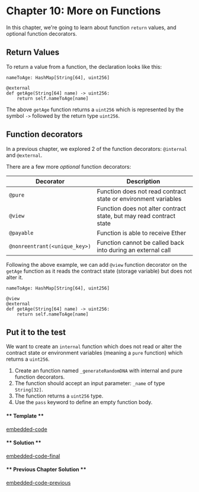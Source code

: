 # Chapter 10: More on Functions

In this chapter, we're going to learn about function `return` values, and optional function decorators.

## Return Values

To return a value from a function, the declaration looks like this:

```vyper
nameToAge: HashMap[String[64], uint256]

@external
def getAge(String[64] name) -> uint256:
    return self.nameToAge[name]
```

The above `getAge` function returns a `uint256` which is represented by the symbol `->` followed by the return type `uint256`.

## Function decorators

In a previous chapter, we explored 2 of the function decorators: `@internal` and `@external`.

There are a few more _optional_ function decorators:

| Decorator                     | Description                                                         |
| ----------------------------- | ------------------------------------------------------------------- |
| `@pure`                       | Function does not read contract state or environment variables      |
| `@view`                       | Function does not alter contract state, but may read contract state |
| `@payable`                    | Function is able to receive Ether                                   |
| `@nonreentrant(<unique_key>)` | Function cannot be called back into during an external call         |

Following the above example, we can add `@view` function decorator on the `getAge` function as it reads the contract state (storage variable) but does not alter it.

```vyper
nameToAge: HashMap[String[64], uint256]

@view
@external
def getAge(String[64] name) -> uint256:
    return self.nameToAge[name]
```

## Put it to the test

We want to create an `internal` function which does not read or alter the contract state or environment variables (meaning a `pure` function) which returns a `uint256`.

1. Create an function named `_generateRandomDNA` with internal and pure function decorators.
2. The function should accept an input parameter: `_name` of type `String[32]`.
3. The function returns a `uint256` type.
4. Use the `pass` keyword to define an empty function body.

<!-- tabs:start -->

#### ** Template **

[embedded-code](../assets/1/1.10-template-code.vy ':include :type=code embed-template')

#### ** Solution **

[embedded-code-final](../assets/1/1.10-finished-code.vy ':include :type=code embed-final')

#### ** Previous Chapter Solution **

[embedded-code-previous](../assets/1/1.9-finished-code.vy ':include :type=code embed-previous')

<!-- tabs:end -->
